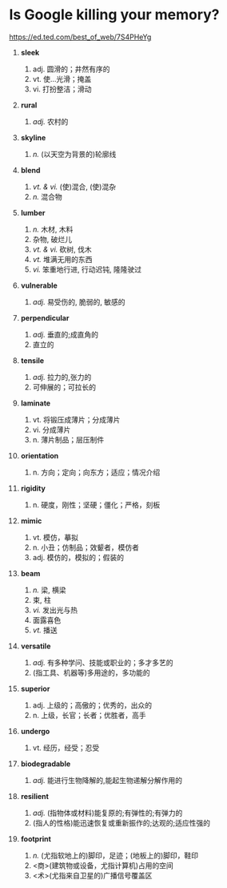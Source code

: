 # Is Google killing your memory?

https://ed.ted.com/best_of_web/7S4PHeYg

1. **sleek**
   1. adj. 圆滑的；井然有序的
   2. vt. 使…光滑；掩盖
   3. vi. 打扮整洁；滑动
2. **rural**
   1. *adj.* 农村的
3. **skyline**
   1. *n.* (以天空为背景的)轮廓线
4. **blend**
   1. *vt. & vi.* (使)混合, (使)混杂
   2. *n.* 混合物
5. **lumber**
   1. *n.* 木材, 木料
   2. 杂物, 破烂儿
   3. *vt. & vi.* 砍树, 伐木
   4. *vt.* 堆满无用的东西
   5. *vi.* 笨重地行进, 行动迟钝, 隆隆驶过

6. **vulnerable**
   1. *adj.* 易受伤的, 脆弱的, 敏感的
7. **perpendicular**
   1. *adj.* 垂直的;成直角的
   2. 直立的
8. **tensile**
   1. *adj.* 拉力的,张力的
   2. 可伸展的；可拉长的
9. **laminate**
   1. vt. 将锻压成薄片；分成薄片
   2. vi. 分成薄片
   3. n. 薄片制品；层压制件
10. **orientation**
    1. n. 方向；定向；向东方；适应；情况介绍
11. **rigidity**
    1. n. 硬度，刚性；坚硬；僵化；严格，刻板
12. **mimic**
    1. vt. 模仿，摹拟
    2. n. 小丑；仿制品；效颦者，模仿者
    3. adj. 模仿的，模拟的；假装的
13. **beam**
    1. *n.* 梁, 横梁
    2. 束, 柱
    3. *vi.* 发出光与热
    4. 面露喜色
    5. *vt.* 播送
14. **versatile**
    1. *adj.* 有多种学问、技能或职业的；多才多艺的
    2. (指工具、机器等)多用途的，多功能的
15. **superior**
    1. adj. 上级的；高傲的；优秀的，出众的
    2. n. 上级，长官；长者；优胜者，高手
16. **undergo**
    1. vt. 经历，经受；忍受

17. **biodegradable**
    1. *adj.* 能进行生物降解的,能起生物递解分解作用的
18. **resilient**
    1. *adj.* (指物体或材料)能复原的;有弹性的;有弹力的
    2. (指人的性格)能迅速恢复或重新振作的;达观的;适应性强的
19. **footprint**
    1. *n.* (尤指软地上的)脚印，足迹；(地板上的)脚印，鞋印
    2. <商>(建筑物或设备，尤指计算机)占用的空间
    3. <术>(尤指来自卫星的)广播信号覆盖区



